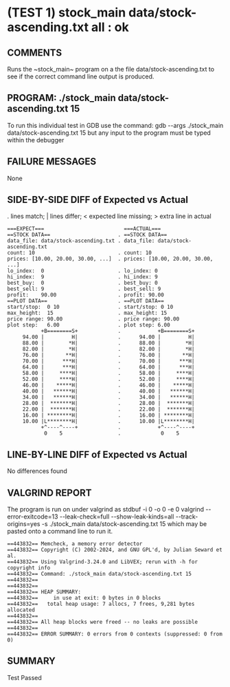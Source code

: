 (TEST 1) stock_main data/stock-ascending.txt all : ok
=====================================================

COMMENTS
--------
Runs the ~stock_main~ program on a the file data/stock-ascending.txt to
see if the correct command line output is produced.

PROGRAM: ./stock_main data/stock-ascending.txt 15
-------------------------------------------------
To run this individual test in GDB use the command:
  gdb --args ./stock_main data/stock-ascending.txt 15
but any input to the program must be typed within the debugger

FAILURE MESSAGES
----------------
None

SIDE-BY-SIDE DIFF of Expected vs Actual
---------------------------------------
. lines match; | lines differ; < expected line missing; > extra line in actual

```sdiff
===EXPECT===                          ===ACTUAL===
==STOCK DATA==                      . ==STOCK DATA==
data_file: data/stock-ascending.txt . data_file: data/stock-ascending.txt
count: 10                           . count: 10
prices: [10.00, 20.00, 30.00, ...]  . prices: [10.00, 20.00, 30.00, ...]
lo_index:  0                        . lo_index: 0
hi_index:  9                        . hi_index: 9
best_buy:  0                        . best_buy: 0
best_sell: 9                        . best_sell: 9
profit:    90.00                    . profit: 90.00
==PLOT DATA==                       . ==PLOT DATA==
start/stop:  0 10                   . start/stop: 0 10
max_height:  15                     . max_height: 15
price range: 90.00                  . price range: 90.00
plot step:   6.00                   . plot step: 6.00
           +B========S+             .            +B========S+
     94.00 |         H|             .      94.00 |         H|
     88.00 |        *H|             .      88.00 |        *H|
     82.00 |        *H|             .      82.00 |        *H|
     76.00 |       **H|             .      76.00 |       **H|
     70.00 |      ***H|             .      70.00 |      ***H|
     64.00 |      ***H|             .      64.00 |      ***H|
     58.00 |     ****H|             .      58.00 |     ****H|
     52.00 |     ****H|             .      52.00 |     ****H|
     46.00 |    *****H|             .      46.00 |    *****H|
     40.00 |   ******H|             .      40.00 |   ******H|
     34.00 |   ******H|             .      34.00 |   ******H|
     28.00 |  *******H|             .      28.00 |  *******H|
     22.00 |  *******H|             .      22.00 |  *******H|
     16.00 | ********H|             .      16.00 | ********H|
     10.00 |L********H|             .      10.00 |L********H|
           +^----^----+             .            +^----^----+
            0    5                  .             0    5    

```

LINE-BY-LINE DIFF of Expected vs Actual
---------------------------------------
No differences found

VALGRIND REPORT
---------------
The program is run on under valgrind as
  stdbuf -i 0 -o 0 -e 0 valgrind --error-exitcode=13 --leak-check=full --show-leak-kinds=all --track-origins=yes -s ./stock_main data/stock-ascending.txt 15
which may be pasted onto a command line to run it.

```
==443832== Memcheck, a memory error detector
==443832== Copyright (C) 2002-2024, and GNU GPL'd, by Julian Seward et al.
==443832== Using Valgrind-3.24.0 and LibVEX; rerun with -h for copyright info
==443832== Command: ./stock_main data/stock-ascending.txt 15
==443832== 
==443832== 
==443832== HEAP SUMMARY:
==443832==     in use at exit: 0 bytes in 0 blocks
==443832==   total heap usage: 7 allocs, 7 frees, 9,281 bytes allocated
==443832== 
==443832== All heap blocks were freed -- no leaks are possible
==443832== 
==443832== ERROR SUMMARY: 0 errors from 0 contexts (suppressed: 0 from 0)
```

SUMMARY
-------
Test Passed
